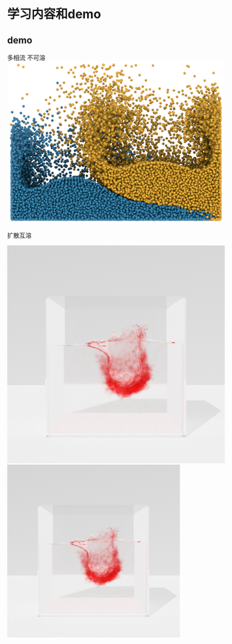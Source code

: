 # 学习内容和demo
## demo

多相流
不可溶
![image](https://github.com/pollywaik/cg_note/blob/master/demo/multiphase.png)

扩散互溶

![image](https://github.com/pollywaik/cg_note/blob/master/demo/ink.png)
<img src="https://github.com/pollywaik/cg_note/blob/master/demo/ink.png" width="400"/><br/>
